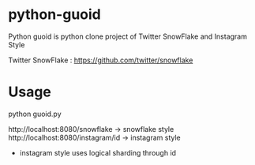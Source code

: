 python-guoid
============

Python guoid is python clone project of Twitter SnowFlake and Instagram Style

Twitter SnowFlake : https://github.com/twitter/snowflake

Usage
============================================================================
python guoid.py

http://localhost:8080/snowflake -> snowflake style
http://localhost:8080/instagram/id -> instagram style
* instagram style uses logical sharding through id
